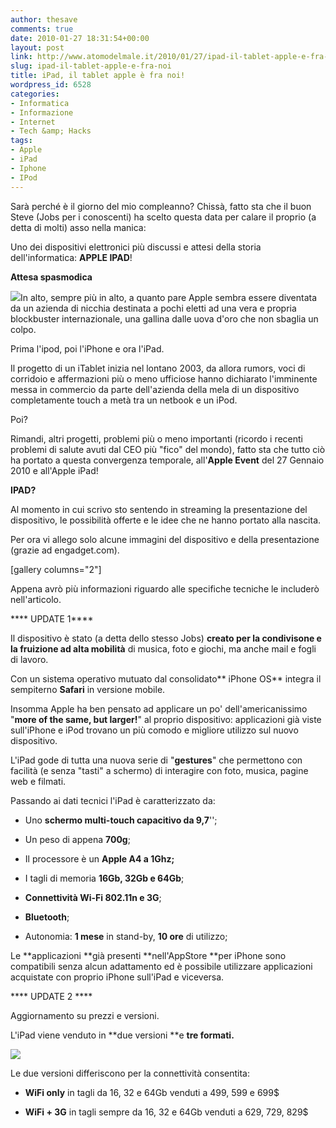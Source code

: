 ```yaml
---
author: thesave
comments: true
date: 2010-01-27 18:31:54+00:00
layout: post
link: http://www.atomodelmale.it/2010/01/27/ipad-il-tablet-apple-e-fra-noi/
slug: ipad-il-tablet-apple-e-fra-noi
title: iPad, il tablet apple è fra noi!
wordpress_id: 6528
categories:
- Informatica
- Informazione
- Internet
- Tech &amp; Hacks
tags:
- Apple
- iPad
- Iphone
- IPod
---
```


Sarà perché è il giorno del mio compleanno? Chissà, fatto sta che il buon Steve (Jobs per i conoscenti) ha scelto questa data per calare il proprio (a detta di molti) asso nella manica:

Uno dei dispositivi elettronici più discussi e attesi della storia dell'informatica: **APPLE IPAD**!

**Attesa spasmodica**

![](http://www.atomodelmale.it/wp-content/uploads/2010/01/apple-creation-0096-rm-eng.jpg)In alto, sempre più in alto, a quanto pare Apple sembra essere diventata da un azienda di nicchia destinata a pochi eletti ad una vera e propria blockbuster internazionale, una gallina dalle uova d'oro che non sbaglia un colpo.

Prima l'ipod, poi l'iPhone e ora l'iPad.

Il progetto di un iTablet inizia nel lontano 2003, da allora rumors, voci di corridoio e affermazioni più o meno ufficiose hanno dichiarato l'imminente messa in commercio da parte dell'azienda della mela di un dispositivo completamente touch a metà tra un netbook e un iPod.

Poi?
<!-- more -->
Rimandi, altri progetti, problemi più o meno importanti (ricordo i recenti problemi di salute avuti dal CEO più "fico" del mondo), fatto sta che tutto ciò ha portato a questa convergenza temporale, all'**Apple Event** del 27 Gennaio 2010 e all'Apple iPad!

**IPAD?**

Al momento in cui scrivo sto sentendo in streaming la presentazione del dispositivo, le possibilità offerte e le idee che ne hanno portato alla nascita.

Per ora vi allego solo alcune immagini del dispositivo e della presentazione (grazie ad engadget.com).

[gallery columns="2"]

Appena avrò più informazioni riguardo alle specifiche tecniche le includerò nell'articolo.

**** UPDATE 1****

Il dispositivo è stato (a detta dello stesso Jobs) **creato per la condivisone e la fruizione ad alta mobilità** di musica, foto e giochi, ma anche mail e fogli di lavoro.

Con un sistema operativo mutuato dal consolidato** iPhone OS** integra il sempiterno **Safari** in versione mobile.

Insomma Apple ha ben pensato ad applicare un po' dell'americanissimo "**more of the same, but larger!**" al proprio dispositivo: applicazioni già viste sull'iPhone e iPod trovano un più comodo e migliore utilizzo sul nuovo dispositivo.

L'iPad gode di tutta una nuova serie di "**gestures**" che permettono con facilità (e senza "tasti" a schermo) di interagire con foto, musica, pagine web e filmati.

Passando ai dati tecnici l'iPad è caratterizzato da:



	
  * Uno **schermo multi-touch capacitivo da 9,7**'';

	
  * Un peso di appena **700g**;

	
  * Il processore è un **Apple A4 a 1Ghz;**

	
  * I tagli di memoria **16Gb, 32Gb e 64Gb**;

	
  * **Connettività Wi-Fi 802.11n **e** 3G**;

	
  * **Bluetooth**;

	
  * Autonomia: **1 mese** in stand-by, **10 ore** di utilizzo;


Le **applicazioni **già presenti **nell'AppStore **per iPhone sono compatibili senza alcun adattamento ed è possibile utilizzare applicazioni acquistate con proprio iPhone sull'iPad e viceversa.

**** UPDATE 2 ****

Aggiornamento su prezzi e versioni.

L'iPad viene venduto in **due versioni **e **tre formati.**

**![](http://www.atomodelmale.it/wp-content/uploads/2010/01/appletabletkeynote_180_01.jpg)**

Le due versioni differiscono per la connettività consentita:



	
  * **WiFi only** in tagli da 16, 32 e 64Gb venduti a 499, 599 e 699$

	
  * **WiFi + 3G** in tagli sempre da 16, 32 e 64Gb venduti a 629, 729, 829$


